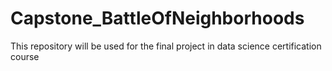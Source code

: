 # Capstone_BattleOfNeighborhoods
This repository will be used for the final project in data science certification course
